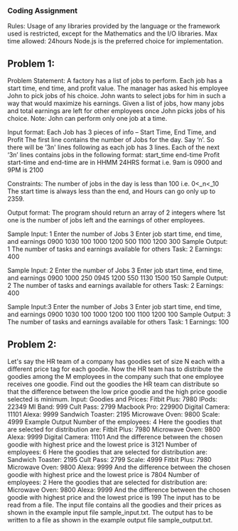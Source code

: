 ### Coding Assignment

Rules:
Usage of any libraries provided by the language or the framework used is restricted, except for the Mathematics and the I/O libraries.
Max time allowed: 24hours
Node.js is the preferred choice for implementation.

## Problem 1:
Problem Statement: A factory has a list of jobs to perform. Each job has a start time, end time, and profit value. The manager has asked his employee John to pick jobs of his choice. John wants to select jobs for him in such a way that would maximize his earnings.
Given a list of jobs, how many jobs and total earnings are left for other employees once John picks jobs of his choice.
Note: John can perform only one job at a time.

Input format:
Each Job has 3 pieces of info – Start Time, End Time, and Profit
The first line contains the number of Jobs for the day. Say ‘n’. So there will be ’3n' lines following as each job has 3 lines.
Each of the next ‘3n’ lines contains jobs in the following format:
start_time
end-time
Profit
start-time and end-time are in HHMM 24HRS format i.e. 9am is 0900 and 9PM is 2100

Constraints:
The number of jobs in the day is less than 100 i.e. 0<_n<_10
The start time is always less than the end, and Hours can go only up to 2359.

Output format:
The program should return an array of 2 integers where 1st one is the number of jobs left and the earnings of other employees.

Sample Input: 1
Enter the number of Jobs
3
Enter job start time, end time, and earnings
0900
1030
100
1000
1200
500
1100
1200
300
Sample Output: 1
The number of tasks and earnings available for others
Task: 2
Earnings: 400

Sample Input: 2
Enter the number of Jobs
3
Enter job start time, end time, and earnings
0900
1000
250
0945
1200
550
1130
1500
150
Sample Output: 2
The number of tasks and earnings available for others
Task: 2
Earnings: 400

Sample Input:3
Enter the number of Jobs
3
Enter job start time, end time, and earnings
0900
1030
100
1000
1200
100
1100
1200
100
Sample Output: 3
The number of tasks and earnings available for others
Task: 1
Earnings: 100


## Problem 2:
Let's say the HR team of a company has goodies set of size N each with a different price tag for each goodie. Now the HR team has to distribute the goodies among the M employees in the company such that one employee receives one goodie. Find out the goodies the HR team can distribute so that the difference between the low price goodie and the high price goodie selected is minimum.
Input:
Goodies and Prices:
Fitbit Plus: 7980
IPods: 22349
MI Band: 999
Cult Pass: 2799
Macbook Pro: 229900
Digital Camera: 11101
Alexa: 9999
Sandwich Toaster: 2195
Microwave Oven: 9800
Scale: 4999
Example Output
Number of the employees: 4
Here the goodies that are selected for distribution are:
Fitbit Plus: 7980
Microwave Oven: 9800
Alexa: 9999
Digital Camera: 11101
And the difference between the chosen goodie with highest price and the lowest price is 3121
Number of employees: 6
Here the goodies that are selected for distribution are:
Sandwich Toaster: 2195
Cult Pass: 2799
Scale: 4999
Fitbit Plus: 7980
Microwave Oven: 9800
Alexa: 9999
And the difference between the chosen goodie with highest price and the lowest price is 7804
Number of employees: 2
Here the goodies that are selected for distribution are:
Microwave Oven: 9800
Alexa: 9999
And the difference between the chosen goodie with highest price and the lowest price is 199
The input has to be read from a file. The input file contains all the goodies and their prices as shown in the example input file sample_input.txt.
The output has to be written to a file as shown in the example output file sample_output.txt.
